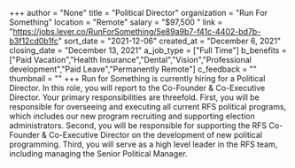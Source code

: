 +++
author = "None"
title = "Political Director"
organization = "Run For Something"
location = "Remote"
salary = "$97,500 "
link = "https://jobs.lever.co/RunForSomething/5e89a9b7-f41c-4402-bd7b-b3f12cd0b1fc"
sort_date = "2021-12-06"
created_at = "December 6, 2021"
closing_date = "December 13, 2021"
a_job_type = ["Full Time"]
b_benefits = ["Paid Vacation","Health Insurance","Dental","Vision","Professional development","Paid Leave","Permanently Remote"]
c_feedback = ""
thumbnail = ""
+++
Run for Something is currently hiring for a Political Director. In this role, you will report to the Co-Founder & Co-Executive Director. Your primary responsibilities are threefold. First, you will be responsible for overseeing and executing all current RFS political programs, which includes our new program recruiting and supporting election administrators. Second, you will be responsible for supporting the RFS Co-Founder & Co-Executive Director on the development of new political programming. Third, you will serve as a high level leader in the RFS team, including managing the Senior Political Manager.
